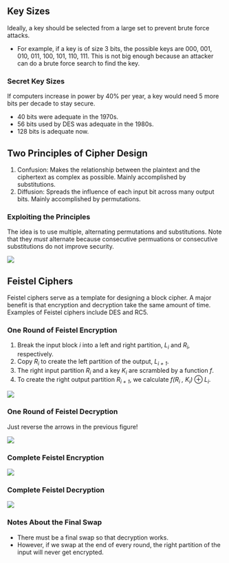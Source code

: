 ## Key Sizes
Ideally, a key should be selected from a large set to prevent brute force attacks.
- For example, if a key is of size 3 bits, the possible keys are 000, 001, 010, 011, 100, 101, 110, 111. This is not big enough because an attacker can do a brute force search to find the key.

### Secret Key Sizes
If computers increase in power by 40% per year, a key would need 5 more bits per decade to stay secure.
- 40 bits were adequate in the 1970s.
- 56 bits used by DES was adequate in the 1980s.
- 128 bits is adequate now.

## Two Principles of Cipher Design
1. Confusion: Makes the relationship between the plaintext and the ciphertext as complex as possible. Mainly accomplished by substitutions.
2. Diffusion: Spreads the influence of each input bit across many output bits. Mainly accomplished by permutations.

### Exploiting the Principles
The idea is to use multiple, alternating permutations and substitutions. Note that they _must_ alternate because consecutive permuations or consecutive substitutions do not improve security.

![](https://github.com/stinsan/CS-5173-Computer-Security/blob/master/Screenshots/019.PNG)

## Feistel Ciphers
Feistel ciphers serve as a template for designing a block cipher. A major benefit is that encryption and decryption take the same amount of time.
Examples of Feistel ciphers include DES and RC5.

### One Round of Feistel Encryption
1. Break the input block _i_ into a left and right partition, _L<sub>i</sub>_ and _R<sub>i</sub>_, respectively.
2. Copy _R<sub>i</sub>_ to create the left partition of the output, _L<sub>i + 1</sub>_.
3. The right input partition _R<sub>i</sub>_ and a key _K<sub>i</sub>_ are scrambled by a function _f_.
4. To create the right output partition _R<sub>i + 1</sub>_, we calculate _f(R<sub>i</sub> , K<sub>i</sub>)_ ⊕ _L<sub>i</sub>_.

![](https://github.com/stinsan/CS-5173-Computer-Security/blob/master/Screenshots/020.PNG)

### One Round of Feistel Decryption
Just reverse the arrows in the previous figure!

![](https://github.com/stinsan/CS-5173-Computer-Security/blob/master/Screenshots/021.PNG)

### Complete Feistel Encryption
![](https://github.com/stinsan/CS-5173-Computer-Security/blob/master/Screenshots/022.PNG)

### Complete Feistel Decryption
![](https://github.com/stinsan/CS-5173-Computer-Security/blob/master/Screenshots/023.PNG)

### Notes About the Final Swap
- There must be a final swap so that decryption works.
- However, if we swap at the end of every round, the right partition of the input will never get encrypted.
